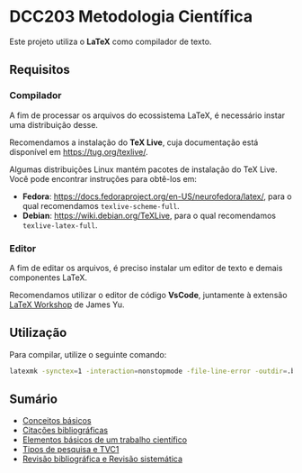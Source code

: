 # DCC203 Metodologia Científica

Este projeto utiliza o **LaTeX** como compilador de texto.

## Requisitos

### Compilador

A fim de processar os arquivos do ecossistema LaTeX, é necessário instar uma distribuição desse.

Recomendamos a instalação do **TeX Live**, cuja documentação está disponível em <https://tug.org/texlive/>.

Algumas distribuições Linux mantém pacotes de instalação do TeX Live. Você pode encontrar instruções para obtê-los em:

- **Fedora**: <https://docs.fedoraproject.org/en-US/neurofedora/latex/>, para o qual recomendamos `texlive-scheme-full`.
- **Debian**: <https://wiki.debian.org/TeXLive>, para o qual recomendamos `texlive-latex-full`.

### Editor

A fim de editar os arquivos, é preciso instalar um editor de texto e demais componentes LaTeX.

Recomendamos utilizar o editor de código **VsCode**, juntamente à extensão [LaTeX Workshop](https://marketplace.visualstudio.com/items?itemName=James-Yu.latex-workshop) de James Yu.

## Utilização

Para compilar, utilize o seguinte comando:

```bash
latexmk -synctex=1 -interaction=nonstopmode -file-line-error -outdir=.build -f -pdf main.tex
```

## Sumário

- [Conceitos básicos](Conceitos%20básicos/README.md)
- [Citações bibliográficas](Citações%20bibliográficas/README.md)
- [Elementos básicos de um trabalho científico](Elementos%20básicos%20de%20um%20trabalho%20científico/README.md)
- [Tipos de pesquisa e TVC1](Tipos%20de%20pesquisa%20e%20TVC1/README.md)
- [Revisão bibliográfica e Revisão sistemática](Revis%C3%A3o%20bibliogr%C3%A1fica%20e%20Revis%C3%A3o%20sistem%C3%A1tica/README.md)
